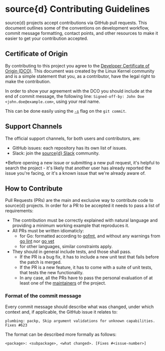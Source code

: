 # source{d} Contributing Guidelines

source{d} projects accept contributions via GitHub pull requests.
This document outlines some of the
conventions on development workflow, commit message formatting, contact points,
and other resources to make it easier to get your contribution accepted.

## Certificate of Origin

By contributing to this project you agree to the [Developer Certificate of
Origin (DCO)](DCO). This document was created by the Linux Kernel community and is a
simple statement that you, as a contributor, have the legal right to make the
contribution.

In order to show your agreement with the DCO you should include at the end of commit message,
the following line: `Signed-off-by: John Doe <john.doe@example.com>`, using your real name.

This can be done easily using the [`-s`](https://github.com/git/git/blob/b2c150d3aa82f6583b9aadfecc5f8fa1c74aca09/Documentation/git-commit.txt#L154-L161) flag on the `git commit`.



## Support Channels

The official support channels, for both users and contributors, are:

- GitHub issues: each repository has its own list of issues.
- Slack: join the [source{d} Slack](https://join.slack.com/t/sourced-community/shared_invite/enQtMjc4Njk5MzEyNzM2LTFjNzY4NjEwZGEwMzRiNTM4MzRlMzQ4MmIzZjkwZmZlM2NjODUxZmJjNDI1OTcxNDAyMmZlNmFjODZlNTg0YWM) community.

*Before opening a new issue or submitting a new pull request, it's helpful to
search the project - it's likely that another user has already reported the
issue you're facing, or it's a known issue that we're already aware of.


## How to Contribute

Pull Requests (PRs) are the main and exclusive way to contribute code to source{d} projects.
In order for a PR to be accepted it needs to pass a list of requirements:

- The contribution must be correctly explained with natural language and providing a minimum working example that reproduces it.
- All PRs must be written idiomaticly:
    - for Go: formatted according to [gofmt](https://golang.org/cmd/gofmt/), and without any warnings from [go lint](https://github.com/golang/lint) nor [go vet](https://golang.org/cmd/vet/)
    - for other languages, similar constraints apply.
- They should in general include tests, and those shall pass.
    - If the PR is a bug fix, it has to include a new unit test that fails before the patch is merged.
    - If the PR is a new feature, it has to come with a suite of unit tests, that tests the new functionality.
    - In any case, all the PRs have to pass the personal evaluation of at least one of the [maintainers](MAINTAINERS) of the project.


### Format of the commit message

Every commit message should describe what was changed, under which context and, if applicable, the GitHub issue it relates to:

```
plumbing: packp, Skip argument validations for unknown capabilities. Fixes #623
```

The format can be described more formally as follows:

```
<package>: <subpackage>, <what changed>. [Fixes #<issue-number>]
```
